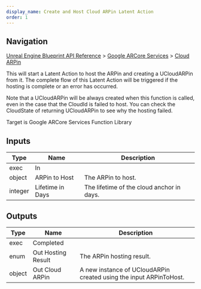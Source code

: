 ```yaml
---
display_name: Create and Host Cloud ARPin Latent Action
order: 1
---
```

## Navigation

[Unreal Engine Blueprint API Reference](https://dev.epicgames.com/documentation/en-us/unreal-engine/BlueprintAPI) > [Google ARCore Services](https://dev.epicgames.com/documentation/en-us/unreal-engine/BlueprintAPI/GoogleARCoreServices) > [Cloud ARPin](https://dev.epicgames.com/documentation/en-us/unreal-engine/BlueprintAPI/GoogleARCoreServices/CloudARPin)

This will start a Latent Action to host the ARPin and creating a UCloudARPin from it.
The complete flow of this Latent Action will be triggered if the hosting is complete
or an error has occurred.

Note that a UCloudARPin will be always created when this function is called, even in the case
that the CloudId is failed to host. You can check the CloudState of returning UCloudARPin
to see why the hosting failed.

Target is Google ARCore Services Function Library

## Inputs

| Type | Name | Description |
| --- | --- | --- |
| exec | In |  |
| object | ARPin to Host | The ARPin to host. |
| integer | Lifetime in Days | The lifetime of the cloud anchor in days. |

## Outputs

| Type | Name | Description |
| --- | --- | --- |
| exec | Completed |  |
| enum | Out Hosting Result | The ARPin hosting result. |
| object | Out Cloud ARPin | A new instance of UCloudARPin created using the input ARPinToHost. |
